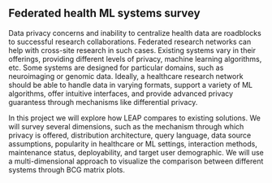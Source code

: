 ## Federated health ML systems survey

Data privacy concerns and inability to centralize health data are roadblocks to successful research collaborations. Federated research networks can help with cross-site research in such cases. Existing systems vary in their offerings, providing different levels of privacy, machine learning algorithms, etc. Some systems are designed for particular domains, such as neuroimaging or genomic data. Ideally, a  healthcare research network should be able to handle data in varying formats, support a variety of ML algorithms, offer intuitive interfaces, and provide advanced privacy guarantess through mechanisms like differential privacy.

In this project we will explore how LEAP compares to existing solutions. We will survey several dimensions, such as the mechanism through which privacy is offered, distribution architecture, query language, data source assumptions, popularity in healthcare or ML settings, interaction methods, maintenance status, deployability, and target user demographic. We will use a multi-dimensional approach to visualize the comparison between different systems through BCG matrix plots.
